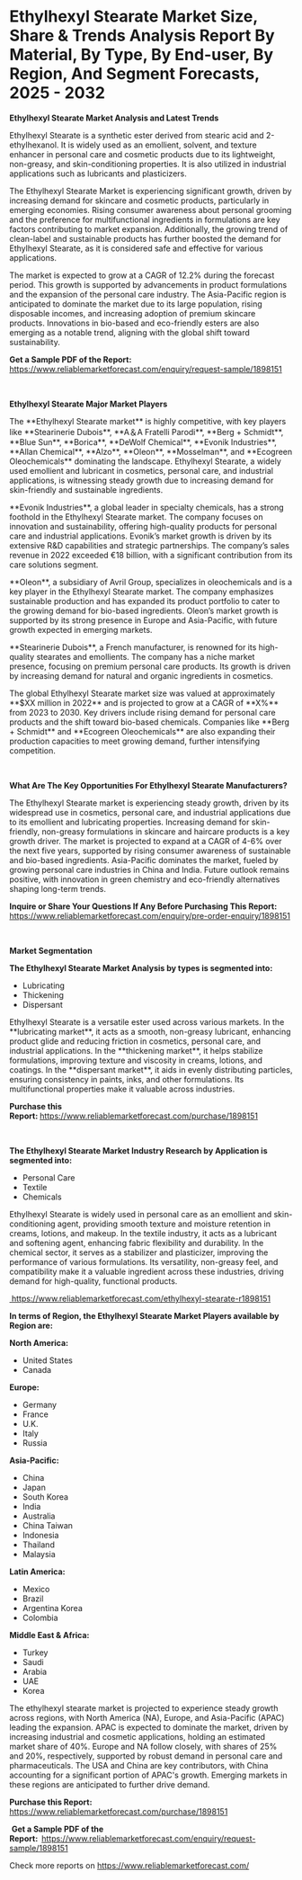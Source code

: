 <p><h1>Ethylhexyl Stearate Market Size, Share & Trends Analysis Report By Material, By Type, By End-user, By Region, And Segment Forecasts, 2025 - 2032</h1></p><p><strong>Ethylhexyl Stearate Market Analysis and Latest Trends</strong></p>
<p><p>Ethylhexyl Stearate is a synthetic ester derived from stearic acid and 2-ethylhexanol. It is widely used as an emollient, solvent, and texture enhancer in personal care and cosmetic products due to its lightweight, non-greasy, and skin-conditioning properties. It is also utilized in industrial applications such as lubricants and plasticizers.</p><p>The Ethylhexyl Stearate Market is experiencing significant growth, driven by increasing demand for skincare and cosmetic products, particularly in emerging economies. Rising consumer awareness about personal grooming and the preference for multifunctional ingredients in formulations are key factors contributing to market expansion. Additionally, the growing trend of clean-label and sustainable products has further boosted the demand for Ethylhexyl Stearate, as it is considered safe and effective for various applications.</p><p>The market is expected to grow at a CAGR of 12.2% during the forecast period. This growth is supported by advancements in product formulations and the expansion of the personal care industry. The Asia-Pacific region is anticipated to dominate the market due to its large population, rising disposable incomes, and increasing adoption of premium skincare products. Innovations in bio-based and eco-friendly esters are also emerging as a notable trend, aligning with the global shift toward sustainability.</p></p>
<p><strong>Get a Sample PDF of the Report:&nbsp;</strong> <a href="https://www.reliablemarketforecast.com/enquiry/request-sample/1898151?utm_campaign=1743&utm_medium=2&utm_source=Github&utm_content=ia&utm_term=24012025&utm_id=ethylhexyl-stearate">https://www.reliablemarketforecast.com/enquiry/request-sample/1898151</a></p>
<p>&nbsp;</p>
<p><strong>Ethylhexyl Stearate Major Market Players</strong></p>
<p><p>The **Ethylhexyl Stearate market** is highly competitive, with key players like **Stearinerie Dubois**, **A＆A Fratelli Parodi**, **Berg + Schmidt**, **Blue Sun**, **Borica**, **DeWolf Chemical**, **Evonik Industries**, **Allan Chemical**, **Alzo**, **Oleon**, **Mosselman**, and **Ecogreen Oleochemicals** dominating the landscape. Ethylhexyl Stearate, a widely used emollient and lubricant in cosmetics, personal care, and industrial applications, is witnessing steady growth due to increasing demand for skin-friendly and sustainable ingredients.</p><p>**Evonik Industries**, a global leader in specialty chemicals, has a strong foothold in the Ethylhexyl Stearate market. The company focuses on innovation and sustainability, offering high-quality products for personal care and industrial applications. Evonik’s market growth is driven by its extensive R&D capabilities and strategic partnerships. The company’s sales revenue in 2022 exceeded €18 billion, with a significant contribution from its care solutions segment.</p><p>**Oleon**, a subsidiary of Avril Group, specializes in oleochemicals and is a key player in the Ethylhexyl Stearate market. The company emphasizes sustainable production and has expanded its product portfolio to cater to the growing demand for bio-based ingredients. Oleon’s market growth is supported by its strong presence in Europe and Asia-Pacific, with future growth expected in emerging markets.</p><p>**Stearinerie Dubois**, a French manufacturer, is renowned for its high-quality stearates and emollients. The company has a niche market presence, focusing on premium personal care products. Its growth is driven by increasing demand for natural and organic ingredients in cosmetics.</p><p>The global Ethylhexyl Stearate market size was valued at approximately **$XX million in 2022** and is projected to grow at a CAGR of **X%** from 2023 to 2030. Key drivers include rising demand for personal care products and the shift toward bio-based chemicals. Companies like **Berg + Schmidt** and **Ecogreen Oleochemicals** are also expanding their production capacities to meet growing demand, further intensifying competition.</p></p>
<p>&nbsp;</p>
<p><strong>What Are The Key Opportunities For Ethylhexyl Stearate Manufacturers?</strong></p>
<p><p>The Ethylhexyl Stearate market is experiencing steady growth, driven by its widespread use in cosmetics, personal care, and industrial applications due to its emollient and lubricating properties. Increasing demand for skin-friendly, non-greasy formulations in skincare and haircare products is a key growth driver. The market is projected to expand at a CAGR of 4-6% over the next five years, supported by rising consumer awareness of sustainable and bio-based ingredients. Asia-Pacific dominates the market, fueled by growing personal care industries in China and India. Future outlook remains positive, with innovation in green chemistry and eco-friendly alternatives shaping long-term trends.</p></p>
<p><strong>Inquire or Share Your Questions If Any Before Purchasing This Report:</strong> <a href="https://www.reliablemarketforecast.com/enquiry/pre-order-enquiry/1898151?utm_campaign=1743&utm_medium=2&utm_source=Github&utm_content=ia&utm_term=24012025&utm_id=ethylhexyl-stearate">https://www.reliablemarketforecast.com/enquiry/pre-order-enquiry/1898151</a></p>
<p>&nbsp;</p>
<p><strong>Market Segmentation</strong></p>
<p><strong>The Ethylhexyl Stearate Market Analysis by types is segmented into:</strong></p>
<p><ul><li>Lubricating</li><li>Thickening</li><li>Dispersant</li></ul></p>
<p><p>Ethylhexyl Stearate is a versatile ester used across various markets. In the **lubricating market**, it acts as a smooth, non-greasy lubricant, enhancing product glide and reducing friction in cosmetics, personal care, and industrial applications. In the **thickening market**, it helps stabilize formulations, improving texture and viscosity in creams, lotions, and coatings. In the **dispersant market**, it aids in evenly distributing particles, ensuring consistency in paints, inks, and other formulations. Its multifunctional properties make it valuable across industries.</p></p>
<p><strong>Purchase this Report:&nbsp;</strong><a href="https://www.reliablemarketforecast.com/purchase/1898151?utm_campaign=1743&utm_medium=2&utm_source=Github&utm_content=ia&utm_term=24012025&utm_id=ethylhexyl-stearate">https://www.reliablemarketforecast.com/purchase/1898151</a></p>
<p>&nbsp;</p>
<p><strong>The Ethylhexyl Stearate Market Industry Research by Application is segmented into:</strong></p>
<p><ul><li>Personal Care</li><li>Textile</li><li>Chemicals</li></ul></p>
<p><p>Ethylhexyl Stearate is widely used in personal care as an emollient and skin-conditioning agent, providing smooth texture and moisture retention in creams, lotions, and makeup. In the textile industry, it acts as a lubricant and softening agent, enhancing fabric flexibility and durability. In the chemical sector, it serves as a stabilizer and plasticizer, improving the performance of various formulations. Its versatility, non-greasy feel, and compatibility make it a valuable ingredient across these industries, driving demand for high-quality, functional products.</p></p>
<p><a href="https://www.reliablemarketforecast.com/ethylhexyl-stearate-r1898151?utm_campaign=1743&utm_medium=2&utm_source=Github&utm_content=ia&utm_term=24012025&utm_id=ethylhexyl-stearate">&nbsp;https://www.reliablemarketforecast.com/ethylhexyl-stearate-r1898151</a></p>
<p><strong>In terms of Region, the Ethylhexyl Stearate Market Players available by Region are:</strong></p>
<p>
    <p> <strong> North America: </strong>
        <ul>
            <li>United States</li>
            <li>Canada</li>
        </ul>
        </p> 
    <p> <strong> Europe: </strong>
        <ul>
            <li>Germany</li>
            <li>France</li>
            <li>U.K.</li>
            <li>Italy</li>
            <li>Russia</li>
        </ul>
        </p> 
    <p> <strong> Asia-Pacific: </strong>
        <ul>
            <li>China</li>
            <li>Japan</li>
            <li>South Korea</li>
            <li>India</li>
            <li>Australia</li>
            <li>China Taiwan</li>
            <li>Indonesia</li>
            <li>Thailand</li>
            <li>Malaysia</li>
        </ul>
        </p> 
    <p> <strong> Latin America: </strong>
        <ul>
            <li>Mexico</li>
            <li>Brazil</li>
            <li>Argentina Korea</li>
            <li>Colombia</li>
        </ul>
        </p> 
    <p> <strong> Middle East & Africa: </strong>
        <ul>
            <li>Turkey</li>
            <li>Saudi</li>
            <li>Arabia</li>
            <li>UAE</li>
            <li>Korea</li>
        </ul>
    </p>
    </p>
<p><p>The ethylhexyl stearate market is projected to experience steady growth across regions, with North America (NA), Europe, and Asia-Pacific (APAC) leading the expansion. APAC is expected to dominate the market, driven by increasing industrial and cosmetic applications, holding an estimated market share of 40%. Europe and NA follow closely, with shares of 25% and 20%, respectively, supported by robust demand in personal care and pharmaceuticals. The USA and China are key contributors, with China accounting for a significant portion of APAC's growth. Emerging markets in these regions are anticipated to further drive demand.</p></p>
<p><strong>Purchase this Report: </strong><a href="https://www.reliablemarketforecast.com/purchase/1898151?utm_campaign=1743&utm_medium=2&utm_source=Github&utm_content=ia&utm_term=24012025&utm_id=ethylhexyl-stearate">https://www.reliablemarketforecast.com/purchase/1898151</a></p>
<p>&nbsp;<strong>Get a Sample PDF of the Report:&nbsp;&nbsp;</strong><a href="https://www.reliablemarketforecast.com/enquiry/request-sample/1898151?utm_campaign=1743&utm_medium=2&utm_source=Github&utm_content=ia&utm_term=24012025&utm_id=ethylhexyl-stearate">https://www.reliablemarketforecast.com/enquiry/request-sample/1898151</a></p>
<p><strong></strong></p>
<p>Check more reports on <a href="https://www.reliablemarketforecast.com/?utm_campaign=1743&utm_medium=2&utm_source=Github&utm_content=ia&utm_term=24012025&utm_id=ethylhexyl-stearate">https://www.reliablemarketforecast.com/</a></p>